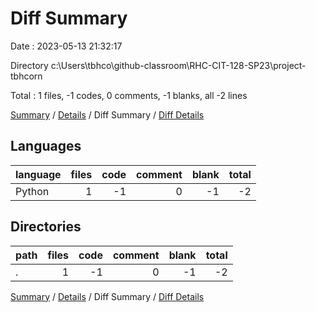 # Diff Summary

Date : 2023-05-13 21:32:17

Directory c:\\Users\\tbhco\\github-classroom\\RHC-CIT-128-SP23\\project-tbhcorn

Total : 1 files,  -1 codes, 0 comments, -1 blanks, all -2 lines

[Summary](results.md) / [Details](details.md) / Diff Summary / [Diff Details](diff-details.md)

## Languages
| language | files | code | comment | blank | total |
| :--- | ---: | ---: | ---: | ---: | ---: |
| Python | 1 | -1 | 0 | -1 | -2 |

## Directories
| path | files | code | comment | blank | total |
| :--- | ---: | ---: | ---: | ---: | ---: |
| . | 1 | -1 | 0 | -1 | -2 |

[Summary](results.md) / [Details](details.md) / Diff Summary / [Diff Details](diff-details.md)